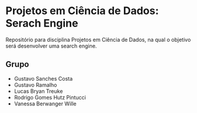# Projetos em Ciência de Dados: Serach Engine
Repositório para disciplina Projetos em Ciência de Dados, na qual o objetivo será desenvolver uma search engine.

## Grupo
- Gustavo Sanches Costa
- Gustavo Ramalho
- Lucas Bryan Treuke
- Rodrigo Gomes Hutz Pintucci
- Vanessa Berwanger Wille
